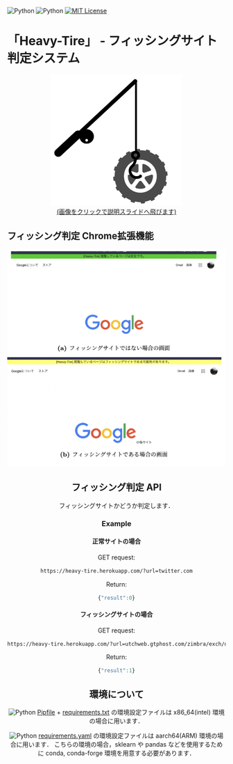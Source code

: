 ![Python](https://img.shields.io/github/pipenv/locked/python-version/xryuseix/Heavy-Tire) ![Python](https://img.shields.io/badge/Python-v3.9.1-yellow?logo=python) [![MIT License](http://img.shields.io/badge/license-MIT-blue.svg?style=flat)](LICENSE)

# 「Heavy-Tire」 - フィッシングサイト判定システム

<div align="center">
  <a href="https://xryuseix.github.io/slides/?slide=%E3%83%95%E3%82%A3%E3%83%83%E3%82%B7%E3%83%B3%E3%82%B0%E3%82%B5%E3%82%A4%E3%83%88%E5%88%A4%E5%AE%9A%E3%82%B7%E3%82%B9%E3%83%86%E3%83%A0%20Heavy-Tire">
    <img width="60%" src="./images/icon.png" alt="logo" />
    <br />
    (画像をクリックで説明スライドへ飛びます)
  </a>
</div>

## フィッシング判定 Chrome拡張機能

<div align="center">
  <img src="./images/chromeEX.png"/>
</a>

## フィッシング判定 API

フィッシングサイトかどうか判定します．

### Example

#### 正常サイトの場合

GET request:

```sh
https://heavy-tire.herokuapp.com/?url=twitter.com
```

Return:

```js
{"result":0}
```

#### フィッシングサイトの場合

GET request:

```sh
https://heavy-tire.herokuapp.com/?url=utchweb.gtphost.com/zimbra/exch/owa/uleth/index.html
```

Return:

```js
{"result":1}
```

## 環境について

![Python](https://img.shields.io/github/pipenv/locked/python-version/xryuseix/Heavy-Tire)
[Pipfile](./Pipfile) + [requirements.txt](WebAPI/requirements.txt) の環境設定ファイルは x86_64(intel) 環境の場合に用います．

![Python](https://img.shields.io/badge/Python-v3.9.1-yellow?logo=python)
[requirements.yaml](WebAPI/requirements.yaml) の環境設定ファイルは aarch64(ARM) 環境の場合に用います．
こちらの環境の場合，sklearn や pandas などを使用するために conda, conda-forge 環境を用意する必要があります．
